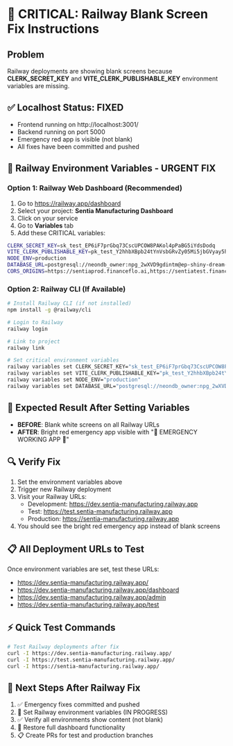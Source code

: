 # 🚨 CRITICAL: Railway Blank Screen Fix Instructions

## Problem
Railway deployments are showing blank screens because **CLERK_SECRET_KEY** and **VITE_CLERK_PUBLISHABLE_KEY** environment variables are missing.

## ✅ Localhost Status: FIXED
- Frontend running on http://localhost:3001/ 
- Backend running on port 5000
- Emergency red app is visible (not blank)
- All fixes have been committed and pushed

## 🔧 Railway Environment Variables - URGENT FIX

### Option 1: Railway Web Dashboard (Recommended)
1. Go to https://railway.app/dashboard
2. Select your project: **Sentia Manufacturing Dashboard**
3. Click on your service
4. Go to **Variables** tab
5. Add these CRITICAL variables:

```bash
CLERK_SECRET_KEY=sk_test_EP6iF7prGbq73CscUPCOW8PAKol4pPaBG5iYdsDodq
VITE_CLERK_PUBLISHABLE_KEY=pk_test_Y2hhbXBpb24tYnVsbGRvZy05Mi5jbGVyay5hY2NvdW50cy5kZXYk
NODE_ENV=production
DATABASE_URL=postgresql://neondb_owner:npg_2wXVD9gdintm@ep-shiny-dream-ab2zho2p-pooler.eu-west-2.aws.neon.tech/neondb?sslmode=require&channel_binding=require
CORS_ORIGINS=https://sentiaprod.financeflo.ai,https://sentiatest.financeflo.ai,https://sentiadeploy.financeflo.ai
```

### Option 2: Railway CLI (If Available)
```bash
# Install Railway CLI (if not installed)
npm install -g @railway/cli

# Login to Railway
railway login

# Link to project
railway link

# Set critical environment variables
railway variables set CLERK_SECRET_KEY="sk_test_EP6iF7prGbq73CscUPCOW8PAKol4pPaBG5iYdsDodq"
railway variables set VITE_CLERK_PUBLISHABLE_KEY="pk_test_Y2hhbXBpb24tYnVsbGRvZy05Mi5jbGVyay5hY2NvdW50cy5kZXYk"
railway variables set NODE_ENV="production"
railway variables set DATABASE_URL="postgresql://neondb_owner:npg_2wXVD9gdintm@ep-shiny-dream-ab2zho2p-pooler.eu-west-2.aws.neon.tech/neondb?sslmode=require&channel_binding=require"
```

## 🎯 Expected Result After Setting Variables
- **BEFORE**: Blank white screens on all Railway URLs
- **AFTER**: Bright red emergency app visible with "🚨 EMERGENCY WORKING APP 🚨"

## 🔍 Verify Fix
1. Set the environment variables above
2. Trigger new Railway deployment
3. Visit your Railway URLs:
   - Development: https://dev.sentia-manufacturing.railway.app
   - Test: https://test.sentia-manufacturing.railway.app  
   - Production: https://sentia-manufacturing.railway.app
4. You should see the bright red emergency app instead of blank screens

## 📋 All Deployment URLs to Test
Once environment variables are set, test these URLs:
- https://dev.sentia-manufacturing.railway.app/
- https://dev.sentia-manufacturing.railway.app/dashboard
- https://dev.sentia-manufacturing.railway.app/admin
- https://dev.sentia-manufacturing.railway.app/test

## ⚡ Quick Test Commands
```bash
# Test Railway deployments after fix
curl -I https://dev.sentia-manufacturing.railway.app/
curl -I https://test.sentia-manufacturing.railway.app/
curl -I https://sentia-manufacturing.railway.app/
```

## 🚀 Next Steps After Railway Fix
1. ✅ Emergency fixes committed and pushed
2. 🔧 Set Railway environment variables (IN PROGRESS)
3. ✅ Verify all environments show content (not blank)
4. 🔄 Restore full dashboard functionality
5. 📋 Create PRs for test and production branches